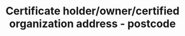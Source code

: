 ---
title: 'Certificate holder/owner/certified organization address - postcode'
slug: 'certificate-holder-postcode'
description: 'Full postcode of an address'
required: False
policy: 'Free value. Single value only.'
---